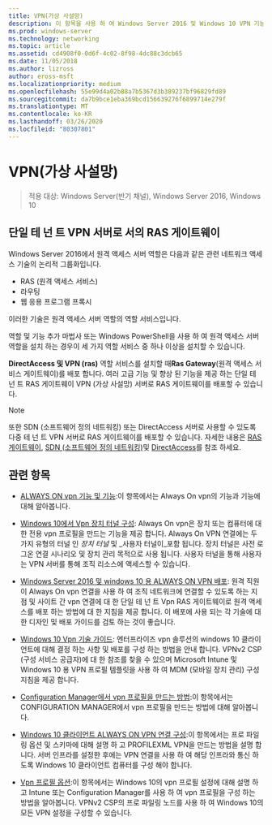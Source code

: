 ```yaml
---
title: VPN(가상 사설망)
description: 이 항목을 사용 하 여 Windows Server 2016 및 Windows 10 VPN 기능에 대해 알아볼 수 있습니다.
ms.prod: windows-server
ms.technology: networking
ms.topic: article
ms.assetid: cd4908f0-0d6f-4c02-8f98-4dc88c3dcb65
ms.date: 11/05/2018
ms.author: lizross
author: eross-msft
ms.localizationpriority: medium
ms.openlocfilehash: 55e99d4a02b88a7b5367d3b389237bf96829fd89
ms.sourcegitcommit: da7b9bce1eba369bcd156639276f6899714e279f
ms.translationtype: MT
ms.contentlocale: ko-KR
ms.lasthandoff: 03/26/2020
ms.locfileid: "80307801"
---
```

# <a name="virtual-private-networking-vpn"></a>VPN(가상 사설망)

>적용 대상: Windows Server(반기 채널), Windows Server 2016, Windows 10

## <a name="ras-gateway-as-a-single-tenant-vpn-server"></a>단일 테 넌 트 VPN 서버로 서의 RAS 게이트웨이

Windows Server 2016에서 원격 액세스 서버 역할은 다음과 같은 관련 네트워크 액세스 기술의 논리적 그룹화입니다.

- RAS (원격 액세스 서비스)
- 라우팅
- 웹 응용 프로그램 프록시

이러한 기술은 원격 액세스 서버 역할의 역할 서비스입니다.

역할 및 기능 추가 마법사 또는 Windows PowerShell을 사용 하 여 원격 액세스 서버 역할을 설치 하는 경우이 세 가지 역할 서비스 중 하나 이상을 설치할 수 있습니다.

**DirectAccess 및 VPN (ras)** 역할 서비스를 설치할 때**Ras Gateway**(원격 액세스 서비스 게이트웨이)를 배포 합니다. 여러 고급 기능 및 향상 된 기능을 제공 하는 단일 테 넌 트 RAS 게이트웨이 VPN (가상 사설망) 서버로 RAS 게이트웨이를 배포할 수 있습니다.

>[!NOTE]
>또한 SDN (소프트웨어 정의 네트워킹) 또는 DirectAccess 서버로 사용할 수 있도록 다중 테 넌 트 VPN 서버로 RAS 게이트웨이를 배포할 수 있습니다. 자세한 내용은 [RAS 게이트웨이](https://docs.microsoft.com/windows-server/remote/remote-access/ras-gateway/ras-gateway), [SDN (소프트웨어 정의 네트워킹)](https://docs.microsoft.com/windows-server/networking/sdn/software-defined-networking)및 [DirectAccess](https://docs.microsoft.com/windows-server/remote/remote-access/directaccess/directaccess)를 참조 하세요.

## <a name="related-topics"></a>관련 항목
- [ALWAYS ON vpn 기능 및 기능](vpn-map-da.md):이 항목에서는 Always On vpn의 기능과 기능에 대해 알아봅니다. 

- [Windows 10에서 Vpn 장치 터널 구성](vpn-device-tunnel-config.md): Always On vpn은 장치 또는 컴퓨터에 대 한 전용 vpn 프로필을 만드는 기능을 제공 합니다. Always On VPN 연결에는 두 가지 유형의 터널 인 _장치 터널_ 및 _사용자 터널이_포함 됩니다. 장치 터널은 사전 로그온 연결 시나리오 및 장치 관리 목적으로 사용 됩니다. 사용자 터널을 통해 사용자는 VPN 서버를 통해 조직 리소스에 액세스할 수 있습니다.

- [Windows Server 2016 및 windows 10 용 ALWAYS ON VPN 배포](always-on-vpn/deploy/always-on-vpn-deploy.md): 원격 직원이 Always On vpn 연결을 사용 하 여 조직 네트워크에 연결할 수 있도록 하는 지점 및 사이트 간 vpn 연결에 대 한 단일 테 넌 트 Vpn RAS 게이트웨이로 원격 액세스를 배포 하는 방법에 대 한 지침을 제공 합니다. 이 배포에 사용 되는 각 기술에 대 한 디자인 및 배포 가이드를 검토 하는 것이 좋습니다.

- [Windows 10 Vpn 기술 가이드](https://docs.microsoft.com/windows/access-protection/vpn/vpn-guide): 엔터프라이즈 vpn 솔루션의 windows 10 클라이언트에 대해 결정 하는 사항 및 배포를 구성 하는 방법을 안내 합니다. VPNv2 CSP (구성 서비스 공급자)에 대 한 참조를 찾을 수 있으며 Microsoft Intune 및 Windows 10 용 VPN 프로필 템플릿을 사용 하 여 MDM (모바일 장치 관리) 구성 지침을 제공 합니다.

- [Configuration Manager에서 vpn 프로필을 만드는 방법](https://docs.microsoft.com/configmgr/protect/deploy-use/create-vpn-profiles):이 항목에서는 CONFIGURATION MANAGER에서 vpn 프로필을 만드는 방법에 대해 알아봅니다.

- [Windows 10 클라이언트 ALWAYS ON VPN 연결 구성](https://docs.microsoft.com/windows-server/remote/remote-access/vpn/always-on-vpn/deploy/vpn-deploy-client-vpn-connections):이 항목에서는 프로 파일링 옵션 및 스키마에 대해 설명 하 고 PROFILEXML VPN을 만드는 방법을 설명 합니다. 서버 인프라를 설정한 후에는 VPN 연결을 사용 하 여 해당 인프라와 통신 하도록 Windows 10 클라이언트 컴퓨터를 구성 해야 합니다.

- [Vpn 프로필 옵션](https://docs.microsoft.com/windows/access-protection/vpn/vpn-profile-options):이 항목에서는 Windows 10의 vpn 프로필 설정에 대해 설명 하 고 Intune 또는 Configuration Manager를 사용 하 여 vpn 프로필을 구성 하는 방법을 알아봅니다. VPNv2 CSP의 프로 파일링 노드를 사용 하 여 Windows 10의 모든 VPN 설정을 구성할 수 있습니다.
